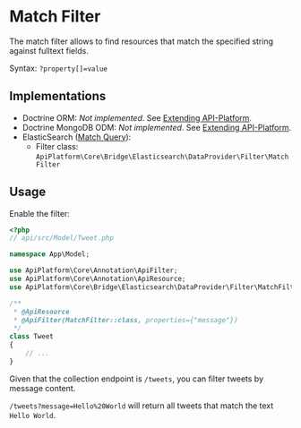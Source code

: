 # Match Filter

The match filter allows to find resources that match the specified string against fulltext fields.

Syntax: `?property[]=value`

## Implementations

* Doctrine ORM: _Not implemented_. See [Extending API-Platform](../getting-started/extending.md).
* Doctrine MongoDB ODM: _Not implemented_. See [Extending API-Platform](../getting-started/extending.md).
* ElasticSearch ([Match Query](https://www.elastic.co/guide/en/elasticsearch/reference/current/query-dsl-match-query.html)): 
    * Filter class: `ApiPlatform\Core\Bridge\Elasticsearch\DataProvider\Filter\MatchFilter`

## Usage

Enable the filter:

```php
<?php
// api/src/Model/Tweet.php

namespace App\Model;

use ApiPlatform\Core\Annotation\ApiFilter;
use ApiPlatform\Core\Annotation\ApiResource;
use ApiPlatform\Core\Bridge\Elasticsearch\DataProvider\Filter\MatchFilter;

/**
 * @ApiResource
 * @ApiFilter(MatchFilter::class, properties={"message"})
 */
class Tweet
{
    // ...
}
```

Given that the collection endpoint is `/tweets`, you can filter tweets by message content.

`/tweets?message=Hello%20World` will return all tweets that match the text `Hello World`.
